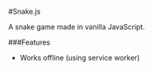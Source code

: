 #Snake.js

A snake game made in vanilla JavaScript.

###Features
* Works offline (using service worker)
